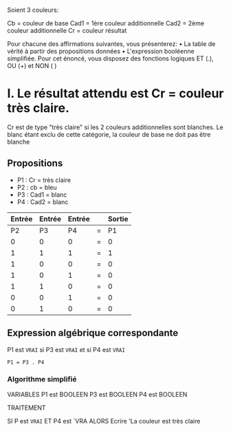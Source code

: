 Soient 3 couleurs:

Cb 	= 	couleur de base
Cad1 	= 	1ère couleur additionnelle 
Cad2 	= 	2ème couleur additionnelle 
Cr 	= 	couleur résultat

Pour chacune des affirmations suivantes, vous présenterez:
•	La table de vérité à partir des propositions données
•	L'expression booléenne simplifiée. Pour cet énoncé, vous disposez des fonctions logiques ET (.), OU (+) et NON ( )

# I.	Le résultat attendu est Cr = couleur très claire.
Cr est de type "très claire" si les 2 couleurs additionnelles sont blanches. Le blanc étant exclu de cette catégorie, la couleur de base ne doit pas être blanche

## Propositions

- P1 : Cr = très claire
- P2 : cb = bleu
- P3 : Cad1 = blanc
- P4 : Cad2 = blanc 

| Entrée | Entrée | Entrée |  | Sortie |
| --- | --- | --- | --- | --- |
| P2 | P3 | P4 | = | P1 |
| 0 | 0 | 0 | = | 0 |
| 1 | 1 | 1 | = | 1 |
| 1 | 0 | 0 | = | 0 |
| 1 | 0 | 1 | = | 0 |
| 1 | 1 | 0 | = | 0 |
| 0 | 0 | 1 | = | 0 |
| 0 | 1 | 0 | = | 0 |

## Expression algébrique correspondante

P1 est `VRAI` si P3 est `VRAI` et si P4 est `VRAI`

`P1 = P3 . P4`

### Algorithme simplifié

VARIABLES
P1 est BOOLEEN
P3 est BOOLEEN
P4 est BOOLEEN

TRAITEMENT

SI P est `VRAI` ET P4 est `VRA ALORS
Ecrire 'La couleur est très claire